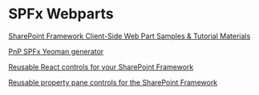 # SPFx Webparts

[SharePoint Framework Client-Side Web Part Samples & Tutorial Materials](https://github.com/pnp/sp-dev-fx-webparts)

[PnP SPFx Yeoman generator](https://pnp.github.io/generator-spfx/)

[Reusable React controls for your SharePoint Framework](https://pnp.github.io/sp-dev-fx-controls-react/)

[Reusable property pane controls for the SharePoint Framework](https://pnp.github.io/sp-dev-fx-property-controls/)
